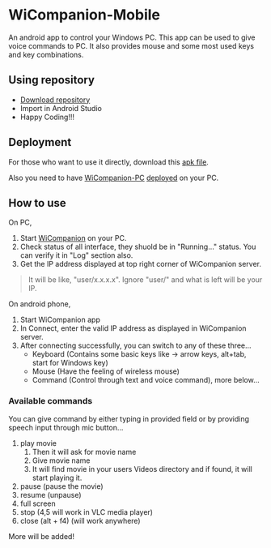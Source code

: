 # WiCompanion-Mobile
An android app to control your Windows PC.
This app can be used to give voice commands to PC. It also provides mouse and some most used keys and key combinations.

## Using repository

- [Download repository](https://github.com/MohZ13/WiCompanion-Mobile/archive/master.zip)
- Import in Android Studio
- Happy Coding!!!

## Deployment

For those who want to use it directly, download this [apk file](https://drive.google.com/open?id=0B85YwrZQON4pTjhFc1FoVG52SkU).

Also you need to have [WiCompanion-PC](https://github.com/MohZ13/WiCompanion-PC) [deployed](https://github.com/MohZ13/WiCompanion-PC#deployment) on your PC.

## How to use

On PC,
1. Start [WiCompanion](https://github.com/MohZ13/WiCompanion-PC#deployment) on your PC.
2. Check status of all interface, they shuold be in "Running..." status. You can verify it in "Log" section also.
3. Get the IP address displayed at top right corner of WiCompanion server.
> It will be like, "user/x.x.x.x". Ignore "user/" and what is left will be your IP.

On android phone,
1. Start WiCompanion app
2. In Connect, enter the valid IP address as displayed in WiCompanion server.
3. After connecting successfully, you can switch to any of these three...
    - Keyboard (Contains some basic keys like -> arrow keys, alt+tab, start for Windows key)
    - Mouse (Have the feeling of wireless mouse)
    - Command (Control through text and voice command), more below...
    
### Available commands

You can give command by either typing in provided field or by providing speech input through mic button...

1. play movie
    1. Then it will ask for movie name
    2. Give movie name
    3. It will find movie in your users Videos directory and if found, it will start playing it.
2. pause (pause the movie)
3. resume (unpause)
4. full screen
5. stop (4,5 will work in VLC media player)
6. close (alt + f4) (will work anywhere)

More will be added!
